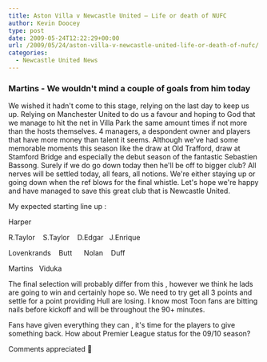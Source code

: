 ```yaml
---
title: Aston Villa v Newcastle United – Life or death of NUFC
author: Kevin Doocey
type: post
date: 2009-05-24T12:22:29+00:00
url: /2009/05/24/aston-villa-v-newcastle-united-life-or-death-of-nufc/
categories:
  - Newcastle United News
---
```


### Martins - We wouldn't mind a couple of goals from him today

We wished it hadn't come to this stage, relying on the last day to keep us up. Relying on Manchester United to do us a favour and hoping to God that we manage to hit the net in Villa Park the same amount times if not more than the hosts themselves. 4 managers, a despondent owner and players that have more money than talent it seems. Although we've had some  memorable moments this season like the draw at Old Trafford, draw at Stamford Bridge and especially the debut season of the fantastic Sebastien Bassong. Surely if we do go down today then he'll be off to bigger club? All nerves will be settled today, all fears, all notions. We're either staying up or going down when the ref blows for the final whistle. Let's hope we're happy and have managed to save this great club that is Newcastle United.

My expected starting line up :

Harper

R.Taylor    S.Taylor    D.Edgar   J.Enrique

Lovenkrands    Butt      Nolan    Duff

Martins   Viduka

The final selection will probably differ from this , however we think he lads are going to win and certainly hope so. We need to try get all 3 points and settle for a point providing Hull are losing. I know most Toon fans are bitting nails before kickoff and will be throughout the 90+ minutes.

Fans have given everything they can , it's time for the players to give something back. How about Premier League status for the 09/10 season?

Comments appreciated 🙂
